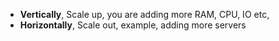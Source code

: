 - **Vertically**, Scale up, you are adding more RAM, CPU, IO etc,
- **Horizontally**, Scale out, example, adding more servers
